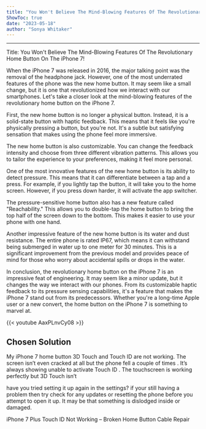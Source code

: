 ```yaml
---
title: "You Won't Believe The Mind-Blowing Features Of The Revolutionary Home Button On The iPhone 7!"
ShowToc: true 
date: "2023-05-18"
author: "Sonya Whitaker"
---
```

*****
Title: You Won't Believe The Mind-Blowing Features Of The Revolutionary Home Button On The iPhone 7!

When the iPhone 7 was released in 2016, the major talking point was the removal of the headphone jack. However, one of the most underrated features of the phone was the new home button. It may seem like a small change, but it is one that revolutionized how we interact with our smartphones. Let's take a closer look at the mind-blowing features of the revolutionary home button on the iPhone 7.

First, the new home button is no longer a physical button. Instead, it is a solid-state button with haptic feedback. This means that it feels like you're physically pressing a button, but you're not. It's a subtle but satisfying sensation that makes using the phone feel more immersive.

The new home button is also customizable. You can change the feedback intensity and choose from three different vibration patterns. This allows you to tailor the experience to your preferences, making it feel more personal.

One of the most innovative features of the new home button is its ability to detect pressure. This means that it can differentiate between a tap and a press. For example, if you lightly tap the button, it will take you to the home screen. However, if you press down harder, it will activate the app switcher.

The pressure-sensitive home button also has a new feature called "Reachability." This allows you to double-tap the home button to bring the top half of the screen down to the bottom. This makes it easier to use your phone with one hand.

Another impressive feature of the new home button is its water and dust resistance. The entire phone is rated IP67, which means it can withstand being submerged in water up to one meter for 30 minutes. This is a significant improvement from the previous model and provides peace of mind for those who worry about accidental spills or drops in the water.

In conclusion, the revolutionary home button on the iPhone 7 is an impressive feat of engineering. It may seem like a minor update, but it changes the way we interact with our phones. From its customizable haptic feedback to its pressure sensing capabilities, it's a feature that makes the iPhone 7 stand out from its predecessors. Whether you're a long-time Apple user or a new convert, the home button on the iPhone 7 is something to marvel at.

{{< youtube AaxPLnvCy08 >}} 



## Chosen Solution
 My iPhone 7  home button 3D Touch and Touch ID are not working. The screen isn’t even cracked at all but the phone fell a couple of times . It’s always showing unable to activate Touch ID . The touchscreen is working perfectly but 3D Touch isn’t

 have you tried setting it up again in the settings? if your still having a problem then try check for any updates or resetting the phone before you attempt to open it up. It may be that something is dislodged inside or damaged.

 iPhone 7 Plus Touch ID Not Working – Broken Home Button Cable Repair




